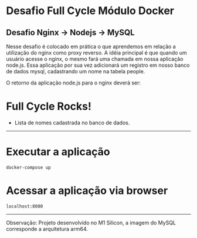 # Desafio Full Cycle Módulo Docker
## Desafio Nginx -> Nodejs -> MySQL

Nesse desafio é colocado em prática o que aprendemos em relação a utilização do nginx como proxy reverso. A idéia principal é que quando um usuário acesse o nginx, o mesmo fará uma chamada em nossa aplicação node.js. Essa aplicação por sua vez adicionará um registro em nosso banco de dados mysql, cadastrando um nome na tabela people.

O retorno da aplicação node.js para o nginx deverá ser:

<h1>Full Cycle Rocks!</h1>

- Lista de nomes cadastrada no banco de dados.

<hr>

# Executar a aplicação
```
docker-compose up
```
# Acessar a aplicação via browser
```
localhost:8080
```
<hr>

Observação: Projeto desenvolvido no M1 Silicon, a imagem do MySQL corresponde a arquitetura arm64.
